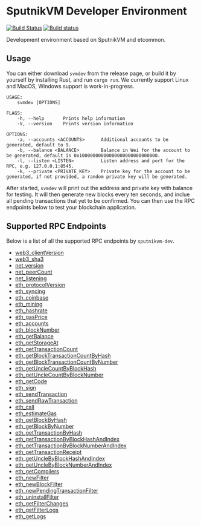 # SputnikVM Developer Environment

[![Build Status](https://travis-ci.org/ethereumproject/sputnikvm-dev.svg?branch=master)](https://travis-ci.org/ethereumproject/sputnikvm-dev) [![Build status](https://ci.appveyor.com/api/projects/status/tqypp8e5h30knytw?svg=true)](https://ci.appveyor.com/project/sorpaas/sputnikvm-dev)

Development environment based on SputnikVM and etcommon.

## Usage

You can either download `svmdev` from the release page, or build it by yourself by installing Rust, and run `cargo run`. We currently support Linux and MacOS, Windows support is work-in-progress.

```
USAGE:
    svmdev [OPTIONS]

FLAGS:
    -h, --help       Prints help information
    -V, --version    Prints version information

OPTIONS:
    -a, --accounts <ACCOUNTS>      Additional accounts to be generated, default to 9.
    -b, --balance <BALANCE>        Balance in Wei for the account to be generated, default is 0x10000000000000000000000000000.
    -l, --listen <LISTEN>          Listen address and port for the RPC, e.g. 127.0.0.1:8545.
    -k, --private <PRIVATE_KEY>    Private key for the account to be generated, if not provided, a random private key will be generated.
```

After started, `svmdev` will print out the address and private key with balance for testing. It will then generate new blocks every ten seconds, and inclue all pending transactions that yet to be confirmed. You can then use the RPC endpoints below to test your blockchain application.

## Supported RPC Endpoints

Below is a list of all the supported RPC endpoints by `sputnikvm-dev`.

* [web3_clientVersion](#web3_clientversion)
* [web3_sha3](#web3_sha3)
* [net_version](#net_version)
* [net_peerCount](#net_peercount)
* [net_listening](#net_listening)
* [eth_protocolVersion](#eth_protocolversion)
* [eth_syncing](#eth_syncing)
* [eth_coinbase](#eth_coinbase)
* [eth_mining](#eth_mining)
* [eth_hashrate](#eth_hashrate)
* [eth_gasPrice](#eth_gasprice)
* [eth_accounts](#eth_accounts)
* [eth_blockNumber](#eth_blocknumber)
* [eth_getBalance](#eth_getbalance)
* [eth_getStorageAt](#eth_getstorageat)
* [eth_getTransactionCount](#eth_gettransactioncount)
* [eth_getBlockTransactionCountByHash](#eth_getblocktransactioncountbyhash)
* [eth_getBlockTransactionCountByNumber](#eth_getblocktransactioncountbynumber)
* [eth_getUncleCountByBlockHash](#eth_getunclecountbyblockhash)
* [eth_getUncleCountByBlockNumber](#eth_getunclecountbyblocknumber)
* [eth_getCode](#eth_getcode)
* [eth_sign](#eth_sign)
* [eth_sendTransaction](#eth_sendtransaction)
* [eth_sendRawTransaction](#eth_sendrawtransaction)
* [eth_call](#eth_call)
* [eth_estimateGas](#eth_estimategas)
* [eth_getBlockByHash](#eth_getblockbyhash)
* [eth_getBlockByNumber](#eth_getblockbynumber)
* [eth_getTransactionByHash](#eth_gettransactionbyhash)
* [eth_getTransactionByBlockHashAndIndex](#eth_gettransactionbyblockhashandindex)
* [eth_getTransactionByBlockNumberAndIndex](#eth_gettransactionbyblocknumberandindex)
* [eth_getTransactionReceipt](#eth_gettransactionreceipt)
* [eth_getUncleByBlockHashAndIndex](#eth_getunclebyblockhashandindex)
* [eth_getUncleByBlockNumberAndIndex](#eth_getunclebyblocknumberandindex)
* [eth_getCompilers](#eth_getcompilers)
* [eth_newFilter](#eth_newfilter)
* [eth_newBlockFilter](#eth_newblockfilter)
* [eth_newPendingTransactionFilter](#eth_newpendingtransactionfilter)
* [eth_uninstallFilter](#eth_uninstallfilter)
* [eth_getFilterChanges](#eth_getfilterchanges)
* [eth_getFilterLogs](#eth_getfilterlogs)
* [eth_getLogs](#eth_getlogs)
